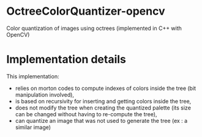 # OctreeColorQuantizer-opencv
Color quantization of images using octrees (implemented in C++ with OpenCV)

# Implementation details
This implementation:
- relies on morton codes to compute indexes of colors inside the tree (bit manipulation involved),
- is based on recursivity for inserting and getting colors inside the tree,
- does not modify the tree when creating the quantized palette (its size can be changed without having to re-compute the tree),
- can quantize an image that was not used to generate the tree (ex : a similar image)
